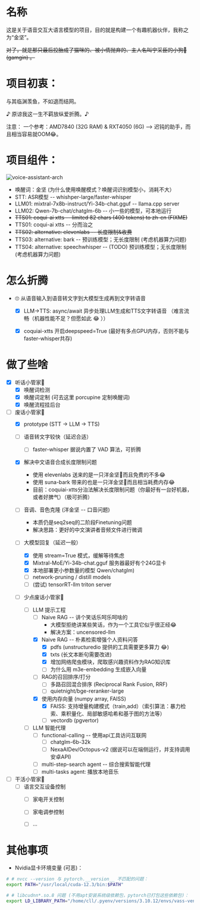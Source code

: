 # 名称

这是关于语音交互大语言模型的项目，目的就是构建一个有趣机器伙伴，我称之为“金坚”。

~~对了，就是那只最后投胎成了猫咪的、被小倩抛弃的、主人名叫宁采臣的小狗🐶 (gamgin) 。~~


# 项目初衷：

与其临渊羡鱼，不如退而结网。

♪ 原谅我这一生不羁放纵爱折腾。♪


注意：
一个参考：AMD7840 (32G RAM) & RXT4050 (6G) --> 迟钝的助手，而且相当容易就OOM😂。


# 项目组件：

![voice-assistant-arch](./images/voice-assistant-arch.png)

- 唤醒词：金坚 (为什么使用唤醒模式？唤醒词识别模型小，消耗不大）
- STT: ASR模型 -- whishper-large/faster-whisper
- LLM01: mixtral-7x8b-instruct/Yi-34b-chat.gguf -- llama.cpp server
- LLM02: Qwen-7b-chat/chatglm-6b -- 小一些的模型，可本地运行
- ~~TTS01: coqui-ai xtts -- limited 82 chars (400 tokens) to zh-cn (FIXME)~~
- TTS01: coqui-ai xtts -- 分而治之
- ~~TTS02: alternative: elevenlabs  -- 长度限制&收费~~
- TTS03: alternative: bark  -- 预训练模型；无长度限制 (考虑机器算力问题)
- TTS04: alternative: speechwhisper  -- (TODO) 预训练模型；无长度限制 (考虑机器算力问题)


# 怎么折腾

- 🙄 从语音输入到语音转文字到大模型生成再到文字转语音
    - [x] LLM->TTS: async/await 异步处理LLM生成和TTS文字转语音 （难言流畅（机器性能不足？但愿如此 😂 ））
    - [x] coquiai-xtts 开启deepspeed=True (最好有多点GPU内存，否则不能与faster-whisper共存)


# 做了些啥

- [x] 听话小管家🐶
    - [x] 唤醒词检测
    - [x] 唤醒词定制 (可去这里 porcupine 定制唤醒词)
    - [x] 唤醒流程挂后台

- [ ] 废话小管家🐶
    - [x] prototype (STT -> LLM -> TTS)
    - [ ] 语音转文字较快（延迟合适）
        - [ ] faster-whisper 据说内置了 VAD 算法，可折腾
    - [x] 解决中文语音合成长度限制问题 
        - 使用 elevenlabs 送来的是一只洋金坚🐶而且免费的不多😂
        - 使用 suna-bark 带来的也是一只洋金坚🐶而且相当耗费内存😂
        - 目前：coquiai-xtts分治法解决长度限制问题（你最好有一台好机器，或者好脾气）（极可折腾）

    - [ ] 音调、音色克隆 (洋金坚 -- 口音问题)
        - 本质仍是seq2seq的二阶段Finetuning问题
        - 解决思路：更好的中文演讲者音频文件进行微调

    - [ ] 大模型回复（延迟一般）
        - [x] 使用 stream=True 模式，缓解等待焦虑
        - [x] Mixtral-MoE/Yi-34b-chat.gguf 服务器最好有个24G显卡
        - [x] 本地部署更小参数量的模型 Qwen/chatglm)
        - [ ] network-pruning / distill models
        - [ ] (尝试) tensorRT-llm triton server

    - [ ] 少点废话小管家🐶
        - [ ] LLM 提示工程
            - [ ] Naive RAG -- 讲个笑话乐呵乐呵啥的
                - 大模型拒绝讲某些笑话，作为一个工具它似乎很正经😂
                - 解决方案：uncensored-llm
            - [x] Naive RAG -- 朴素检索增强个人资料问答
                - [x] pdfs (unstructuredio 提供的工具需要更多算力 😂)
                - [x] txts (长文本断句需要改进)
                - [x] 增加网络爬虫模块，爬取感兴趣资料作为RAG知识库
                - [ ] 为什么用 m3e-embedding 生成嵌入向量
            - [ ] RAG的召回排序/打分
                - [ ] 多路召回混合排序 (Reciprocal Rank Fusion, RRF)
                - [ ] quietnight/bge-reranker-large
            - [x] 使用内存向量 (numpy array, FAISS)
                - [x] FAISS: 支持增量构建模式（train,add）（索引算法：暴力检索、乘积量化、局部敏感哈希和基于图的方法等）
                - [ ] vectordb (pgvertor)
        - [ ] LLM 智能代理
            - [ ] functional-calling -- 使用api工具访问互联网
                - [ ] chatglm-6b-32k
                - [ ] NexaAIDev/Octopus-v2 (据说可以在端侧运行，并支持调用安卓API)
            - [ ] multi-step-search agent -- 综合搜索智能代理
            - [ ] multi-tasks agent: 播放本地音乐

- [ ] 干活小管家🐶
    - [ ] 语言交互设备控制
        - [ ] 家电开关控制
        - [ ] 家电调参控制
        - [ ] ...


# 其他事项

- Nvidia显卡环境变量 (可恶)：
```sh
# # nvcc --version 与 pytorch.__version__ 不匹配的问题：
export PATH="/usr/local/cuda-12.3/bin:$PATH"

# # libcudnn*.so.8 问题 (不用apt安装系统级依赖包，pytorch已打包这些依赖包)：
export LD_LIBRARY_PATH="/home/cll/.pyenv/versions/3.10.12/envs/vass-venv/lib/python3.10/site-packages/nvidia/cudnn/lib:$LD_LIBRARY_PATH"
```

